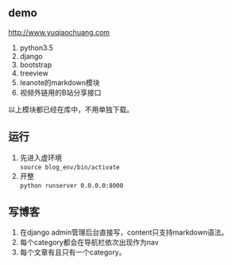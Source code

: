 ## demo
http://www.yuqiaochuang.com
1. python3.5
2. django
3. bootstrap
4. treeview
5. leanote的markdown模块
6. 视频外链用的B站分享接口

以上模块都已经在库中，不用单独下载。
## 运行
1. 先进入虚环境<br>
```source blog_env/bin/activate```
2. 开整<br>
```python runserver 0.0.0.0:8000```

## 写博客
1. 在django admin管理后台直接写，content只支持markdown语法。
2. 每个category都会在导航栏依次出现作为nav
2. 每个文章有且只有一个category。
